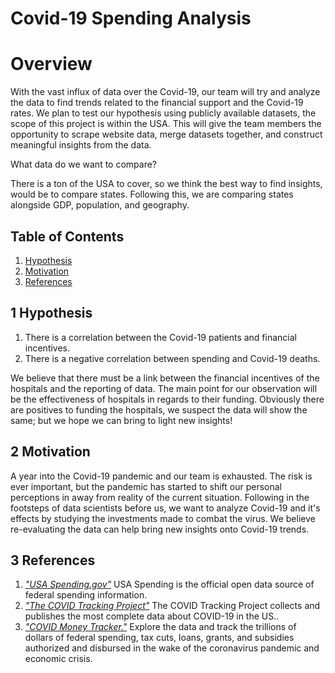 # Covid-19 Spending Analysis

# Overview
With the vast influx of data over the Covid-19, our team will try and analyze the data to find trends related to the financial support and the Covid-19 rates. We plan to test our hypothesis using publicly available datasets, the scope of this project is within the USA. This will give the team members the opportunity to scrape website data, merge datasets together, and construct meaningful insights from the data.

What data do we want to compare?

There is a ton of the USA to cover, so we think the best way to find insights, would be to compare states. Following this, we are comparing states alongside GDP, population, and geography.

## Table of Contents
1. [Hypothesis](#1-hypothesis)
2. [Motivation](#2-motivation)
3. [References](#3-references)

## 1 Hypothesis
1. There is a correlation between the Covid-19 patients and financial incentives.
2. There is a negative correlation between spending and Covid-19 deaths.

We believe that there must be a link between the financial incentives of the hospitals and the reporting of data. The main point for our observation will be the effectiveness of hospitals in regards to their funding. Obviously there are positives to funding the hospitals, we suspect the data will show the same; but we hope we can bring to light new insights!

## 2 Motivation
A year into the Covid-19 pandemic and our team is exhausted. The risk is ever important, but the pandemic has started to shift our personal perceptions in away from reality of the current situation. Following in the footsteps of data scientists before us, we want to analyze Covid-19 and it's effects by studying the investments made to combat the virus. We believe re-evaluating the data can help bring new insights onto Covid-19 trends.

## 3 References

1. [*"USA Spending.gov"*](https://www.usaspending.gov/) USA Spending is the official open data source of federal spending information.
2. [*"The COVID Tracking Project"*](https://covidtracking.com/) The COVID Tracking Project collects and publishes the most complete data about COVID-19 in the US..
3. [*"COVID Money Tracker."*](https://www.covidmoneytracker.org/) Explore the data and track the trillions of dollars of federal spending, tax cuts, loans, grants, and subsidies authorized and disbursed in the wake of the coronavirus pandemic and economic crisis.